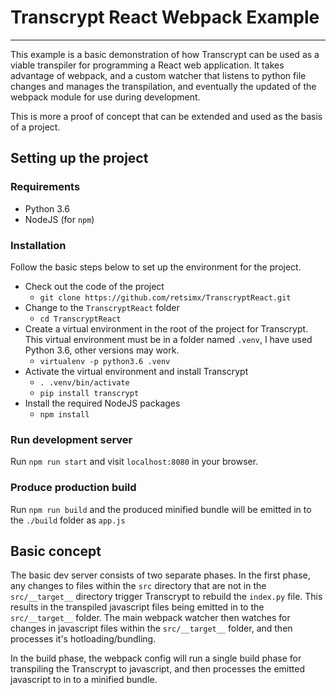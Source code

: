 # Transcrypt React Webpack Example

---

This example is a basic demonstration of how Transcrypt can be used as a viable transpiler for programming a React web application. It takes advantage of webpack, and a custom watcher that listens to python file changes and manages the transpilation, and eventually the updated of the webpack module for use during development.

This is more a proof of concept that can be extended and used as the basis of a project.

## Setting up the project

### Requirements

* Python 3.6
* NodeJS (for `npm`)

### Installation

Follow the basic steps below to set up the environment for the project.

* Check out the code of the project
  * `git clone https://github.com/retsimx/TranscryptReact.git`
* Change to the `TranscryptReact` folder
  * `cd TranscryptReact`
* Create a virtual environment in the root of the project for Transcrypt. This virtual environment must be in a folder named `.venv`, I have used Python 3.6, other versions may work.
  * `virtualenv -p python3.6 .venv`
* Activate the virtual environment and install Transcrypt
  * `. .venv/bin/activate`
  * `pip install transcrypt`
* Install the required NodeJS packages
  * `npm install`

### Run development server

Run `npm run start` and visit `localhost:8080` in your browser.



### Produce production build

Run `npm run build` and the produced minified bundle will be emitted in to the `./build` folder as `app.js`



## Basic concept

The basic dev server consists of two separate phases. In the first phase, any changes to files within the `src` directory that are not in the `src/__target__` directory trigger Transcrypt to rebuild the `index.py` file. This results in the transpiled javascript files being emitted in to the `src/__target__` folder. The main webpack watcher then watches for changes in javascript files within the `src/__target__` folder, and then processes it's hotloading/bundling.



In the build phase, the webpack config will run a single build phase for transpiling the Transcrypt to javascript, and then processes the emitted javascript to in to a minified bundle.

